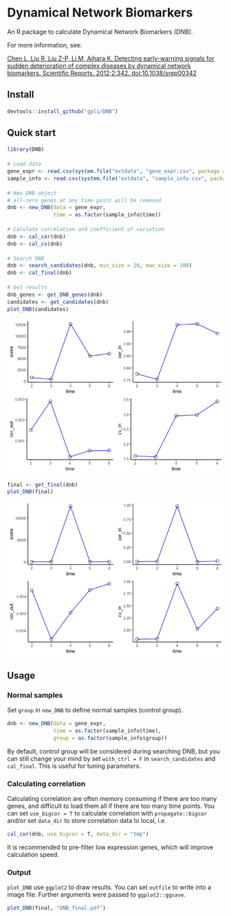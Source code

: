 Dynamical Network Biomarkers
================

An R package to calculate Dynamical Network Biomarkers (DNB).

For more information, see:

[Chen L, Liu R, Liu Z-P, Li M, Aihara K. Detecting early-warning signals
for sudden deterioration of complex diseases by dynamical network
biomarkers. Scientific Reports. 2012;2:342.
doi:10.1038/srep00342](https://www.nature.com/articles/srep00342)

## Install

``` r
devtools::install_github("gpli/DNB")
```

## Quick start

``` r
library(DNB)

# Load data
gene_expr <- read.csv(system.file("extdata", "gene_expr.csv", package = "DNB"), row.names = 1)
sample_info <- read.csv(system.file("extdata", "sample_info.csv", package = "DNB"), row.names = 1)

# New DNB object
# all-zero genes at any time point will be removed
dnb <- new_DNB(data = gene_expr,
               time = as.factor(sample_info$time))

# Calulate correlation and coefficient of variation
dnb <- cal_cor(dnb)
dnb <- cal_cv(dnb)

# Search DNB
dnb <- search_candidates(dnb, min_size = 20, max_size = 100)
dnb <- cal_final(dnb)

# Get results
dnb_genes <- get_DNB_genes(dnb)
candidates <- get_candidates(dnb)
plot_DNB(candidates)
```

![](README_files/figure-gfm/quick-start-1.png)<!-- -->

``` r
final <- get_final(dnb)
plot_DNB(final)
```

![](README_files/figure-gfm/quick-start-2.png)<!-- -->

## Usage

### Normal samples

Set `group` in `new_DNB` to define normal samples (control group).

``` r
dnb <- new_DNB(data = gene_expr,
               time = as.factor(sample_info$time),
               group = as.factor(sample_info$group))
```

By default, control group will be considered during searching DNB, but
you can still change your mind by set `with_ctrl = F` in
`search_candidates` and `cal_final`. This is useful for tuning
parameters.

### Calculating correlation

Calculating correlation are often memory consuming if there are too many
genes, and difficult to load them all if there are too many time points.
You can set `use_bigcor = T` to calculate correlation with
`propagate::bigcor` and/or set `data_dir` to store correlation data to
local, i.e.

``` r
cal_cor(dnb, use_bigcor = T, data_dir = "tmp")
```

It is recommended to pre-filter low expression genes, which will improve
calculation speed.

### Output

`plot_DNB` use `ggplot2` to draw results. You can set `outfile` to write
into a image file. Further arguments were passed to `ggplot2::ggsave`.

``` r
plot_DNB(final, "DNB_final.pdf")
```
